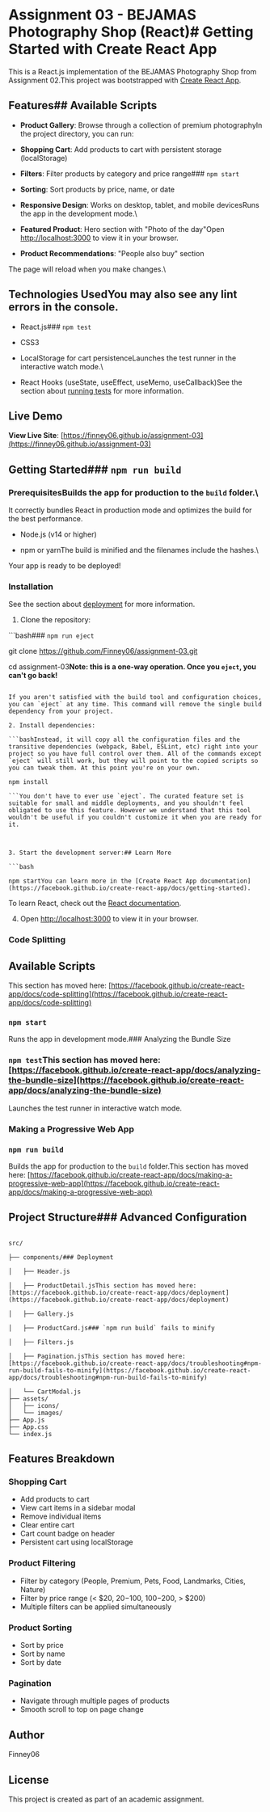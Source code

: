 # Assignment 03 - BEJAMAS Photography Shop (React)# Getting Started with Create React App



This is a React.js implementation of the BEJAMAS Photography Shop from Assignment 02.This project was bootstrapped with [Create React App](https://github.com/facebook/create-react-app).



## Features## Available Scripts



- **Product Gallery**: Browse through a collection of premium photographyIn the project directory, you can run:

- **Shopping Cart**: Add products to cart with persistent storage (localStorage)

- **Filters**: Filter products by category and price range### `npm start`

- **Sorting**: Sort products by price, name, or date

- **Responsive Design**: Works on desktop, tablet, and mobile devicesRuns the app in the development mode.\

- **Featured Product**: Hero section with "Photo of the day"Open [http://localhost:3000](http://localhost:3000) to view it in your browser.

- **Product Recommendations**: "People also buy" section

The page will reload when you make changes.\

## Technologies UsedYou may also see any lint errors in the console.



- React.js### `npm test`

- CSS3

- LocalStorage for cart persistenceLaunches the test runner in the interactive watch mode.\

- React Hooks (useState, useEffect, useMemo, useCallback)See the section about [running tests](https://facebook.github.io/create-react-app/docs/running-tests) for more information.



## Live Demo

 **View Live Site**: [https://finney06.github.io/assignment-03](https://finney06.github.io/assignment-03)

## Getting Started### `npm run build`



### PrerequisitesBuilds the app for production to the `build` folder.\

It correctly bundles React in production mode and optimizes the build for the best performance.

- Node.js (v14 or higher)

- npm or yarnThe build is minified and the filenames include the hashes.\

Your app is ready to be deployed!

### Installation

See the section about [deployment](https://facebook.github.io/create-react-app/docs/deployment) for more information.

1. Clone the repository:

```bash### `npm run eject`

git clone https://github.com/Finney06/assignment-03.git

cd assignment-03**Note: this is a one-way operation. Once you `eject`, you can't go back!**

```

If you aren't satisfied with the build tool and configuration choices, you can `eject` at any time. This command will remove the single build dependency from your project.

2. Install dependencies:

```bashInstead, it will copy all the configuration files and the transitive dependencies (webpack, Babel, ESLint, etc) right into your project so you have full control over them. All of the commands except `eject` will still work, but they will point to the copied scripts so you can tweak them. At this point you're on your own.

npm install

```You don't have to ever use `eject`. The curated feature set is suitable for small and middle deployments, and you shouldn't feel obligated to use this feature. However we understand that this tool wouldn't be useful if you couldn't customize it when you are ready for it.



3. Start the development server:## Learn More

```bash

npm startYou can learn more in the [Create React App documentation](https://facebook.github.io/create-react-app/docs/getting-started).

```

To learn React, check out the [React documentation](https://reactjs.org/).

4. Open [http://localhost:3000](http://localhost:3000) to view it in your browser.

### Code Splitting

## Available Scripts

This section has moved here: [https://facebook.github.io/create-react-app/docs/code-splitting](https://facebook.github.io/create-react-app/docs/code-splitting)

### `npm start`

Runs the app in development mode.### Analyzing the Bundle Size



### `npm test`This section has moved here: [https://facebook.github.io/create-react-app/docs/analyzing-the-bundle-size](https://facebook.github.io/create-react-app/docs/analyzing-the-bundle-size)

Launches the test runner in interactive watch mode.

### Making a Progressive Web App

### `npm run build`

Builds the app for production to the `build` folder.This section has moved here: [https://facebook.github.io/create-react-app/docs/making-a-progressive-web-app](https://facebook.github.io/create-react-app/docs/making-a-progressive-web-app)



## Project Structure### Advanced Configuration



```This section has moved here: [https://facebook.github.io/create-react-app/docs/advanced-configuration](https://facebook.github.io/create-react-app/docs/advanced-configuration)

src/

├── components/### Deployment

│   ├── Header.js

│   ├── ProductDetail.jsThis section has moved here: [https://facebook.github.io/create-react-app/docs/deployment](https://facebook.github.io/create-react-app/docs/deployment)

│   ├── Gallery.js

│   ├── ProductCard.js### `npm run build` fails to minify

│   ├── Filters.js

│   ├── Pagination.jsThis section has moved here: [https://facebook.github.io/create-react-app/docs/troubleshooting#npm-run-build-fails-to-minify](https://facebook.github.io/create-react-app/docs/troubleshooting#npm-run-build-fails-to-minify)

│   └── CartModal.js
├── assets/
│   ├── icons/
│   └── images/
├── App.js
├── App.css
└── index.js
```

## Features Breakdown

### Shopping Cart
- Add products to cart
- View cart items in a sidebar modal
- Remove individual items
- Clear entire cart
- Cart count badge on header
- Persistent cart using localStorage

### Product Filtering
- Filter by category (People, Premium, Pets, Food, Landmarks, Cities, Nature)
- Filter by price range (< $20, $20-$100, $100-$200, > $200)
- Multiple filters can be applied simultaneously

### Product Sorting
- Sort by price
- Sort by name
- Sort by date

### Pagination
- Navigate through multiple pages of products
- Smooth scroll to top on page change

## Author

Finney06

## License

This project is created as part of an academic assignment.
